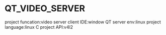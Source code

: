 # QT_VIDEO_SERVER
project funcation:video server
client IDE:window QT
server env:linux
project language:linux C
project API:v4l2
